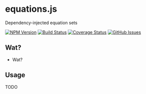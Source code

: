 # equations.js
Dependency-injected equation sets

[![NPM Version](https://img.shields.io/npm/v/equations.js.svg)](https://www.npmjs.com/package/equations.js)
[![Build Status](https://img.shields.io/travis/jessezhang91/equations.js/master.svg)](https://travis-ci.org/jessezhang91/equations.js)
[![Coverage Status](https://img.shields.io/coveralls/jessezhang91/equations.js/master.svg)](https://coveralls.io/r/jessezhang91/equations.js?branch=master)
[![GitHub Issues](https://img.shields.io/github/issues/jessezhang91/equations.js.svg)](https://github.com/jessezhang91/equations.js)

<!---
[![Package Quality](http://npm.packagequality.com/shield/equations.js.svg)](http://packagequality.com/#?package=equations.js)
[![NPM Downloads](https://img.shields.io/npm/dm/equations.js.svg)](https://www.npmjs.com/package/equations.js)
[![NPM License](https://img.shields.io/npm/l/equations.js.svg)](https://www.npmjs.com/package/equations.js)
-->

## Wat?
- Wat?

## Usage
TODO